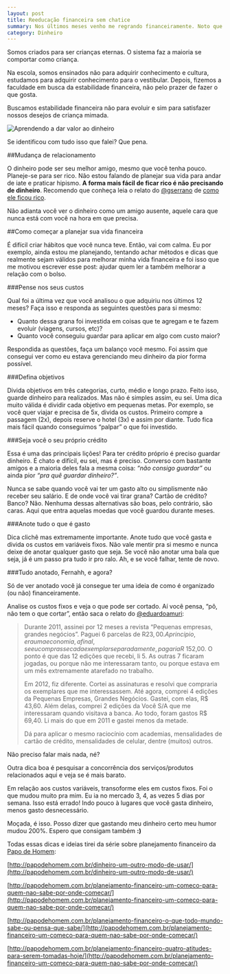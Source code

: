 ```yaml
---
layout: post
title: Reeducação financeira sem chatice
summary: Nos últimos meses venho me regrando financeiramente. Noto que muitos amigos e conhecidos ainda tem problemas com dinheiro. Pensando nisso, resolvi alcançar mais gente e compartilhar o que aprendi para fazer meu dinheiro render mais.
category: Dinheiro
---
```


Somos criados para ser crianças eternas. O sistema faz a maioria se comportar como criança.

Na escola, somos ensinados não para adquirir conhecimento e cultura, estudamos para adquirir conhecimento para o vestibular. Depois, fizemos a faculdade em busca da estabilidade financeira, não pelo prazer de fazer o que gosta.

Buscamos estabilidade financeira não para evoluir e sim para satisfazer nossos desejos de criança mimada.

![Aprendendo a dar valor ao dinheiro](http://i.imgur.com/Grlqqcj.jpg "Aprendendo a dar valor ao dinheiro")

Se identificou com tudo isso que falei? Que pena.

##Mudança de relacionamento

O dinheiro pode ser seu melhor amigo, mesmo que você tenha pouco. Planeje-se para ser rico. Não estou falando de planejar sua vida para andar de iate e praticar hipismo. **A forma mais fácil de ficar rico é não precisando de dinheiro**. Recomendo que conheça leia o relato do [@gserrano](http://www.twitter.com/gserrano) de [como ele ficou rico](http://gserrano.posterous.com/como-foi-que-eu-fiquei-rico).

Não adianta você ver o dinheiro como um amigo ausente, aquele cara que nunca está com você na hora em que precisa.


##Como começar a planejar sua vida financeira

É difícil criar hábitos que você nunca teve. Então, vai com calma. Eu por exemplo, ainda estou me planejando, tentando achar métodos e dicas que realmente sejam válidos para melhorar minha vida financeira e foi isso que me motivou escrever esse post: ajudar quem ler a também melhorar a relação com o bolso.

###Pense nos seus custos

Qual foi a última vez que você analisou o que adquiriu nos últimos 12 meses? Faça isso e responda as seguintes questões para si mesmo:

* Quanto dessa grana foi investida em coisas que te agregam e te fazem evoluir (viagens, cursos, etc)?
* Quanto você conseguiu guardar para aplicar em algo com custo maior?

Respondida as questões, faça um balanço você mesmo. Foi assim que consegui ver como eu estava gerenciando meu dinheiro da pior forma possível.

###Defina objetivos

Divida objetivos em três categorias, curto, médio e longo prazo. Feito isso, guarde dinheiro para realizados. Mas não é simples assim, eu sei. Uma dica muito válida é dividir cada objetivo em pequenas metas. Por exemplo, se você quer viajar e precisa de 5x, divida os custos. Primeiro compre a passagem (2x), depois reserve o hotel (3x) e assim por diante. Tudo fica mais fácil quando conseguimos “palpar” o que foi investido.

###Seja você o seu próprio crédito

Essa é uma das principais lições! Para ter crédito próprio é preciso guardar dinheiro. É chato e difícil, eu sei, mas é preciso. Converso com bastante amigos e a maioria deles fala a mesma coisa: *“não consigo guardar”* ou ainda pior *“pra quê guardar dinheiro?”*.

Nunca se sabe quando você vai ter um gasto alto ou simplismente não receber seu salário. E de onde você vai tirar grana? Cartão de crédito? Banco? Não. Nenhuma dessas alternativas são boas, pelo contrário, são caras. Aqui que entra aquelas moedas que você guardou durante meses.

###Anote tudo o que é gasto

Dica clichê mas extremamente importante. Anote tudo que você gasta e divida os custos em variáveis fixos. Não vale mentir pra si mesmo e nunca deixe de anotar qualquer gasto que seja. Se você não anotar uma bala que seja, já é um passo pra tudo ir pro ralo. Ah, e se você falhar, tente de novo.

###Tudo anotado, Fernahh, e agora?

Só de ver anotado você já consegue ter uma ideia de como é organizado (ou não) financeiramente.

Analise os custos fixos e veja o que pode ser cortado. Aí você pensa, “pô, não tem o que cortar”, então saca o relato do [@eduardoamuri](http://www.twitter.com/eduardoamuri):

>Durante 2011, assinei por 12 meses a revista “Pequenas empresas, grandes negócios”. Paguei 6 parcelas de R$23,00. A principio, era uma economia, afinal, se eu comprasse cada exemplar separadamente, pagaria R$ 152,00. O ponto é que das 12 edições que recebi, li 5. As outras 7 ficaram jogadas, ou porque não me interessaram tanto, ou porque estava em um mês extremamente atarefado no trabalho.
>
>Em 2012, fiz diferente. Cortei as assinaturas e resolvi que compraria os exemplares que me interessassem. Até agora, comprei 4 edições da Pequenas Empresas, Grandes Negócios. Gastei, com elas, R$ 43,60. Além delas, comprei 2 edições da Você S/A que me interessaram quando visitava a banca. Ao todo, foram gastos  R$ 69,40. Li mais do que em 2011 e gastei menos da metade.
>
>Dá para aplicar o mesmo raciocínio com academias, mensalidades de cartão de crédito, mensalidades de celular, dentre (muitos) outros.

Não preciso falar mais nada, né?

Outra dica boa é pesquisar a concorrência dos serviços/produtos relacionados aqui e veja se é mais barato.

Em relação aos custos variáveis, transoforme eles em custos fixos. Foi o que mudou muito pra mim. Eu ia no mercado 3, 4, as vezes 5 dias por semana. Isso está errado! Indo pouco à lugares que você gasta dinheiro, menos gasto desnecessário.

Moçada, é isso. Posso dizer que gastando meu dinheiro certo meu humor mudou 200%. Espero que consigam também **:)**

Todas essas dicas e ideias tirei da série sobre planejamento financeiro da [Papo de Homem](http://papodehomem.com.br/):

[http://papodehomem.com.br/dinheiro-um-outro-modo-de-usar/](http://papodehomem.com.br/dinheiro-um-outro-modo-de-usar/)

[http://papodehomem.com.br/planejamento-financeiro-um-comeco-para-quem-nao-sabe-por-onde-comecar/](http://papodehomem.com.br/planejamento-financeiro-um-comeco-para-quem-nao-sabe-por-onde-comecar/)

[http://papodehomem.com.br/planejamento-financeiro-o-que-todo-mundo-sabe-ou-pensa-que-sabe/](http://papodehomem.com.br/planejamento-financeiro-um-comeco-para-quem-nao-sabe-por-onde-comecar/)

[http://papodehomem.com.br/planejamento-financeiro-quatro-atitudes-para-serem-tomadas-hoje/](http://papodehomem.com.br/planejamento-financeiro-um-comeco-para-quem-nao-sabe-por-onde-comecar/)


